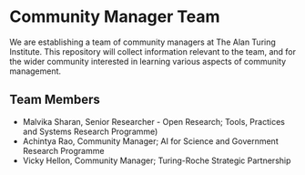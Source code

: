 # Community Manager Team

We are establishing a team of community managers at The Alan Turing Institute.
This repository will collect information relevant to the team, and for the wider community interested in learning various aspects of community management.

## Team Members

- Malvika Sharan, Senior Researcher - Open Research; Tools, Practices and Systems Research Programme)
- Achintya Rao, Community Manager; AI for Science and Government Research Programme
- Vicky Hellon, Community Manager; Turing-Roche Strategic Partnership
